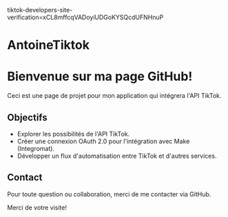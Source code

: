 tiktok-developers-site-verification=xCL8mffcqVADoyiUDGoKYSQcdUFNHnuP

# AntoineTiktok

# Bienvenue sur ma page GitHub!

Ceci est une page de projet pour mon application qui intégrera l'API TikTok.

## Objectifs

- Explorer les possibilités de l'API TikTok.
- Créer une connexion OAuth 2.0 pour l'intégration avec Make (Integromat).
- Développer un flux d'automatisation entre TikTok et d'autres services.

## Contact

Pour toute question ou collaboration, merci de me contacter via GitHub.

Merci de votre visite!
